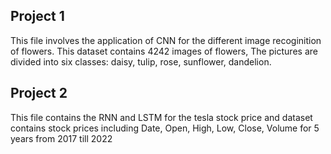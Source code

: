 ## Project 1 

This file involves the application of CNN  for the different image recoginition of flowers.
This dataset contains 4242 images of flowers, The pictures are divided into six classes: daisy, tulip, rose, sunflower, dandelion.


## Project 2
This file contains the RNN and LSTM for the tesla stock price 
and dataset contains stock prices including Date, Open, High, Low, Close, Volume for 5 years from 2017 till 2022

